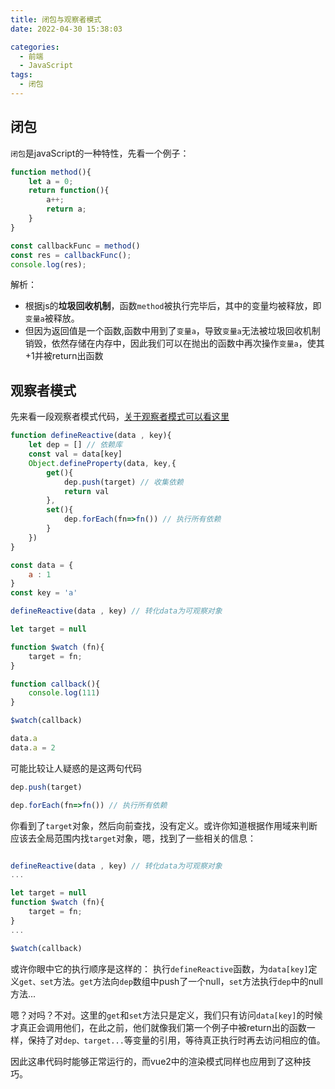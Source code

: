 ```yaml
---
title: 闭包与观察者模式
date: 2022-04-30 15:38:03

categories:
  - 前端
  - JavaScript
tags:
  - 闭包
---
```




## 闭包

`闭包`是javaScript的一种特性，先看一个例子：

```javascript
function method(){
    let a = 0;
    return function(){
        a++;
        return a;
    }
}

const callbackFunc = method()
const res = callbackFunc();
console.log(res);

```

解析：
-   根据js的**垃圾回收机制**，函数`method`被执行完毕后，其中的变量均被释放，即`变量a`被释放。
-   但因为返回值是一个函数,函数中用到了`变量a`，导致`变量a`无法被垃圾回收机制销毁，依然存储在内存中，因此我们可以在抛出的函数中再次操作`变量a`，使其+1并被return出函数

## 观察者模式

先来看一段观察者模式代码，[关于观察者模式可以看这里](/categories/?category=观察者模式)

```javascript
function defineReactive(data , key){
    let dep = [] // 依赖库
    const val = data[key]
    Object.defineProperty(data, key,{
        get(){
            dep.push(target) // 收集依赖
            return val
        },
        set(){
            dep.forEach(fn=>fn()) // 执行所有依赖
        }
    })
}

const data = {
    a : 1
}
const key = 'a'

defineReactive(data , key) // 转化data为可观察对象

let target = null

function $watch (fn){
    target = fn;
}

function callback(){
    console.log(111)
}

$watch(callback)

data.a
data.a = 2
```

可能比较让人疑惑的是这两句代码

```js
dep.push(target) 

dep.forEach(fn=>fn()) // 执行所有依赖
```

你看到了`target`对象，然后向前查找，没有定义。或许你知道根据作用域来判断应该去全局范围内找`target`对象，嗯，找到了一些相关的信息：

```js

defineReactive(data , key) // 转化data为可观察对象
...

let target = null
function $watch (fn){
    target = fn;
}
...

$watch(callback)

```

或许你眼中它的执行顺序是这样的：
执行`defineReactive`函数，为`data[key]`定义`get、set`方法。`get`方法向`dep`数组中push了一个null，`set`方法执行`dep`中的null方法...

嗯？对吗？不对。这里的`get`和`set`方法只是定义，我们只有访问`data[key]`的时候才真正会调用他们，在此之前，他们就像我们第一个例子中被return出的函数一样，保持了对`dep、target...`等变量的引用，等待真正执行时再去访问相应的值。

因此这串代码时能够正常运行的，而vue2中的渲染模式同样也应用到了这种技巧。


